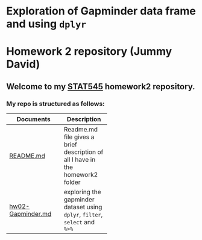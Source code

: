 Exploration of Gapminder data frame and using `dplyr`
================

Homework 2 repository (Jummy David)
===================================

Welcome to my [STAT545](https://github.com/STAT545-UBC) homework2 repository.
-----------------------------------------------------------------------------

### My repo is structured as follows:

<table style="width:53%;">
<colgroup>
<col width="27%" />
<col width="25%" />
</colgroup>
<thead>
<tr class="header">
<th><strong>Documents</strong></th>
<th><strong>Description</strong></th>
</tr>
</thead>
<tbody>
<tr class="odd">
<td><a href="https://github.com/STAT545-UBC-students/hw02-funkedavid82/blob/master/README.md">README.md</a></td>
<td>Readme.md file gives a brief description of all I have in the homework2 folder</td>
</tr>
<tr class="even">
<td><a href="https://github.com/STAT545-UBC-students/hw02-funkedavid82">hw02-Gapminder.md</a></td>
<td>exploring the gapminder dataset using <code>dplyr</code>, <code>filter</code>, <code>select</code> and <code>%&gt;%</code></td>
</tr>
</tbody>
</table>
